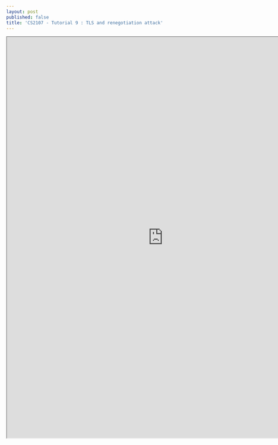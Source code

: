 ```yaml
---
layout: post
published: false
title: 'CS2107 - Tutorial 9 : TLS and renegotiation attack'
---
```

<iframe src="https://drive.google.com/file/d/1e0O4IYPfTkEJkp5ZMGZvA_oSC0AAtuEg/preview" width="840" height="1080"></iframe>
